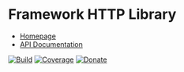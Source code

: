 # Framework HTTP Library

- [Homepage](https://the-framework.gitlab.io/libraries/http.html)
- [API Documentation](https://the-framework.gitlab.io/libraries/http/docs/)

[![Build](https://gitlab.com/the-framework/libraries/http/badges/master/pipeline.svg)](https://gitlab.com/the-framework/libraries/http/-/jobs)
[![Coverage](https://gitlab.com/the-framework/libraries/http/badges/master/coverage.svg?job=test:php7.3)](https://the-framework.gitlab.io/libraries/http/coverage/)
[![Donate](https://img.shields.io/badge/Donate-PayPal-blue.svg)](https://www.paypal.com/cgi-bin/webscr?cmd=_s-xclick&hosted_button_id=NGBNW5PY4VSJ4)
